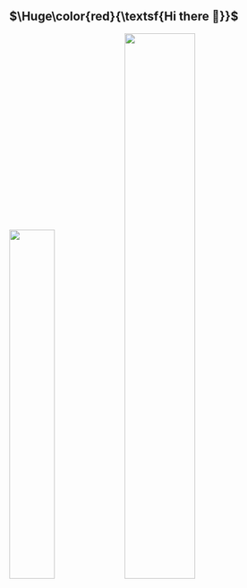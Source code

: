 ## $\Huge\color{red}{\textsf{Hi there 👋}}$

<img src="https://raw.githubusercontent.com/nr0728/github-stats/a83f979e0d8bf85b87b94ae2103e1a931c86f181/generated/overview.svg" width="40%"></img> <img src="https://github-readme-stats.vercel.app/api/top-langs/?username=nr0728&theme=vue&show_icons=true&hide_border=true&layout=compact" width="50%"></img>
